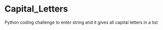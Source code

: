 # Capital_Letters
Python coding challenge to enter string and it gives all capital letters in a list
